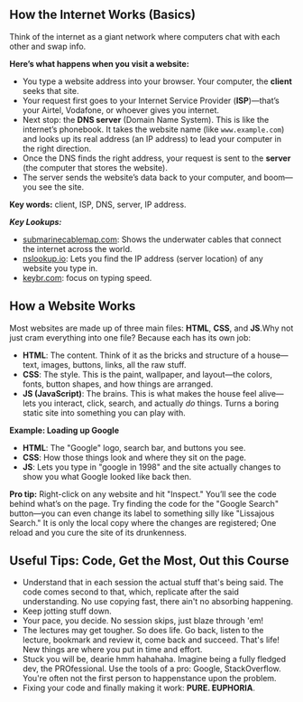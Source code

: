 ## How the Internet Works (Basics)

Think of the internet as a giant network where computers chat with each other and swap info.

**Here’s what happens when you visit a website:**

- You type a website address into your browser. Your computer, the **client** seeks that site.
- Your request first goes to your Internet Service Provider (**ISP**)—that’s your Airtel, Vodafone, or whoever gives you internet.
- Next stop: the **DNS server** (Domain Name System). This is like the internet’s phonebook. It takes the website name (like `www.example.com`) and looks up its real address (an IP address) to lead your computer in the right direction.
- Once the DNS finds the right address, your request is sent to the **server** (the computer that stores the website).
- The server sends the website’s data back to your computer, and boom—you see the site.

**Key words:** client, ISP, DNS, server, IP address.

***Key Lookups:***

- [submarinecablemap.com](https://www.submarinecablemap.com): Shows the underwater cables that connect the internet across the world.
- [nslookup.io](https://www.nslookup.io): Lets you find the IP address (server location) of any website you type in.
- [keybr.com](keybr.com): focus on typing speed. 

## How a Website Works

Most websites are made up of three main files: **HTML**, **CSS**, and **JS**.Why not just cram everything into one file? Because each has its own job:

- **HTML**: The content. Think of it as the bricks and structure of a house—text, images, buttons, links, all the raw stuff.
- **CSS**: The style. This is the paint, wallpaper, and layout—the colors, fonts, button shapes, and how things are arranged.
- **JS (JavaScript)**: The brains. This is what makes the house feel alive—lets you interact, click, search, and actually *do* things. Turns a boring static site into something you can play with.

**Example: Loading up Google**

- **HTML**: The "Google" logo, search bar, and buttons you see.
- **CSS**: How those things look and where they sit on the page.
- **JS**: Lets you type in "google in 1998" and the site actually changes to show you what Google looked like back then.

**Pro tip:**
Right-click on any website and hit "Inspect." You’ll see the code behind what’s on the page.
Try finding the code for the "Google Search" button—you can even change its label to something silly like "Lissajous Search."
It is only the local copy where the changes are registered; One reload and you cure the site of its drunkenness. 

## Useful Tips: Code, Get the Most, Out this Course

- Understand that in each session the actual stuff that's being said. The code comes second to that, which, replicate after the said understanding. No use copying fast, there ain't no absorbing happening.
- Keep jotting stuff down.
- Your pace, you decide. No session skips, just blaze through 'em!
- The lectures may get tougher. So does life. Go back, listen to the lecture, bookmark and review it, come back and succeed. That's life! New things are where you put in time and effort.
- Stuck you will be, dearie hmm hahahaha. Imagine being a fully fledged dev, the PROfessional. Use the tools of a pro: Google, StackOverflow. You're often not the first person to happenstance upon the problem.
- Fixing your code and finally making it work: **PURE. EUPHORIA**.
